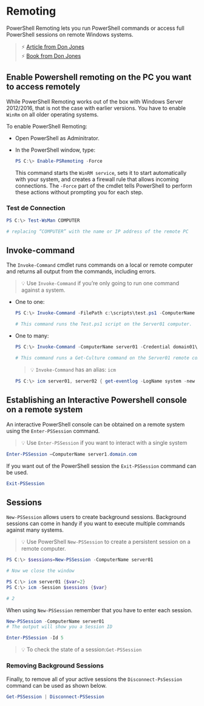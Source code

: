 # Remoting

PowerShell Remoting lets you run PowerShell commands or access full PowerShell sessions on remote Windows systems.

>⚡ [Article from Don Jones](https://www.itprotoday.com/powershell/using-powershell-remoting-interactive-remote-shells)<br>
>⚡ [Book from Don Jones](https://github.com/devops-collective-inc/secrets-of-powershell-remoting/blob/master/SUMMARY.md)

## Enable Powershell remoting on the PC you want to access remotely

While PowerShell Remoting works out of the box with Windows Server 2012/2016, that is not the case with earlier versions. You have to enable `WinRm` on all older operating systems.

To enable PowerShell Remoting:

- Open PowerShell as Adminitrator.
- In the PowerShell window, type:

    ```powershell
    PS C:\> Enable-PSRemoting -Force
    ```

    This command starts the `WinRM service`, sets it to start automatically with your system, and creates a firewall rule that allows incoming connections. The `-Force` part of the cmdlet tells PowerShell to perform these actions without prompting you for each step.

### Test de Connection

```powershell
PS C:\> Test-WsMan COMPUTER

# replacing “COMPUTER” with the name or IP address of the remote PC
```

## Invoke-command

The `Invoke-Command` cmdlet runs commands on a local or remote computer and returns all output from the commands, including errors.

>💡 Use `Invoke-Command` if you’re only going to run one command against a system.

- One to one:

    ```powershell
    PS C:\> Invoke-Command -FilePath c:\scripts\test.ps1 -ComputerName Server01

    # This command runs the Test.ps1 script on the Server01 computer.
    ```

- One to many:

    ```powershell
    PS C:\> Invoke-Command -ComputerName server01 -Credential domain01\user01 -ScriptBlock {Get-Culture}

    # This command runs a Get-Culture command on the Server01 remote computer.
    ```

    >💡 `Invoke-Command` has an alias: `icm`

    ```powershell
    PS C:\> icm server01, server02 { get-eventlog -LogName system -new 3}
    ```

## Establishing an Interactive Powershell console on a remote system

An interactive PowerShell console can be obtained on a remote system using the `Enter-PSSession` command.

>💡 Use `Enter-PSSession` if you want to interact with a single system

```powershell
Enter-PSSession –ComputerName server1.domain.com
```

If you want out of the PowerShell session the `Exit-PSSession` command can be used.

```powershell
Exit-PSSession
```

## Sessions

`New-PSSession` allows users to create background sessions. Background sessions can come in handy if you want to execute multiple commands against many systems.

>💡 Use PowerShell `New-PSSession` to create a persistent session on a remote computer.

```powershell
PS C:\> $sessions=New-PSSession -ComputerName server01

# Now we close the window

PS C:\> icm server01 {$var=2}
PS C:\> icm -Session $sessions {$var}

# 2
```

When using `New-PSSession` remember that you have to enter each session.

```powershell
New-PSSession -ComputerName server01
# The output will show you a Session ID

Enter-PSSession -Id 5
```

>💡 To check the state of a session:`Get-PSSession`

### Removing Background Sessions

Finally, to remove all of your active sessions the `Disconnect-PsSession` command can be used as shown below.

```powershell
Get-PSSession | Disconnect-PSSession
```
